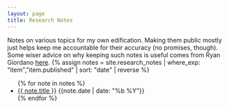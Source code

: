 ```yaml
---
layout: page
title: Research Notes
---
```


Notes on various topics for my own edification. Making them public mostly just helps keep me accountable for their accuracy (no promises, though). Some wiser advice on why keeping such notes is useful comes from Ryan Giordano [here](https://rgiordan.github.io/meta/2019/07/26/why.html). 
{% assign notes = site.research_notes | where_exp: "item","item.published" | sort: "date" | reverse %}
<ul class='note-list'>
{% for note in notes %}
<li>
    <a href="{{ note.url }}">{{ note.title }}</a> 
    <span>{{note.date | date: "%b %Y"}}</span>
</li>
{% endfor %}
</ul>

